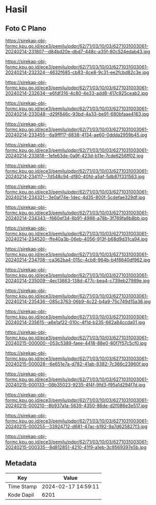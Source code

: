 # Hasil

## Foto C Plano

https://sirekap-obj-formc.kpu.go.id/ece3/pemilu/pdpr/62/71/03/10/03/6271031003061-20240214-231807--d84bd20e-dbd7-448c-a35f-80c524edab43.jpg

https://sirekap-obj-formc.kpu.go.id/ece3/pemilu/pdpr/62/71/03/10/03/6271031003061-20240214-232324--4632f685-cb83-4ce8-9c31-ee2fcbd82c3e.jpg

https://sirekap-obj-formc.kpu.go.id/ece3/pemilu/pdpr/62/71/03/10/03/6271031003061-20240214-232634--e6fdf316-4c80-4e33-add8-417c925ceab2.jpg

https://sirekap-obj-formc.kpu.go.id/ece3/pemilu/pdpr/62/71/03/10/03/6271031003061-20240214-233048--d29f846c-93bd-4a33-be91-680bfaae4163.jpg

https://sirekap-obj-formc.kpu.go.id/ece3/pemilu/pdpr/62/71/03/10/03/6271031003061-20240214-233455--6a9fff17-6838-4134-ae60-0ddda2959b45.jpg

https://sirekap-obj-formc.kpu.go.id/ece3/pemilu/pdpr/62/71/03/10/03/6271031003061-20240214-233818--1efe63de-0a9f-423d-b11e-7cde6256ff02.jpg

https://sirekap-obj-formc.kpu.go.id/ece3/pemilu/pdpr/62/71/03/10/03/6271031003061-20240214-234117--7d548c94-df80-40fd-a5af-5db87f331563.jpg

https://sirekap-obj-formc.kpu.go.id/ece3/pemilu/pdpr/62/71/03/10/03/6271031003061-20240214-234321--3e0af74e-1dec-4d35-800f-5cdefae329df.jpg

https://sirekap-obj-formc.kpu.go.id/ece3/pemilu/pdpr/62/71/03/10/03/6271031003061-20240214-234343--f660ef34-8b91-4988-a78b-3f769fa8b8bb.jpg

https://sirekap-obj-formc.kpu.go.id/ece3/pemilu/pdpr/62/71/03/10/03/6271031003061-20240214-234520--ffe40a3b-06eb-4056-913f-b68d9d31ca94.jpg

https://sirekap-obj-formc.kpu.go.id/ece3/pemilu/pdpr/62/71/03/10/03/6271031003061-20240214-234708--ca362ba4-015c-4cb8-964b-b4f8640df962.jpg

https://sirekap-obj-formc.kpu.go.id/ece3/pemilu/pdpr/62/71/03/10/03/6271031003061-20240214-235009--4ec13663-138d-477c-bea4-c739eb27989e.jpg

https://sirekap-obj-formc.kpu.go.id/ece3/pemilu/pdpr/62/71/03/10/03/6271031003061-20240214-235436--085c3763-06b9-4c22-b4a9-75c749d15a36.jpg

https://sirekap-obj-formc.kpu.go.id/ece3/pemilu/pdpr/62/71/03/10/03/6271031003061-20240214-235615--a6e1af22-010c-4f1d-b235-662a84ccda01.jpg

https://sirekap-obj-formc.kpu.go.id/ece3/pemilu/pdpr/62/71/03/10/03/6271031003061-20240215-000000--053c5389-faee-4418-88e0-80f7f57c5cf0.jpg

https://sirekap-obj-formc.kpu.go.id/ece3/pemilu/pdpr/62/71/03/10/03/6271031003061-20240215-000028--6e651e7a-d782-41ab-8382-7c366c23960f.jpg

https://sirekap-obj-formc.kpu.go.id/ece3/pemilu/pdpr/62/71/03/10/03/6271031003061-20240215-000133--08b35023-9235-4f4f-9fd3-f95a1d294f7d.jpg

https://sirekap-obj-formc.kpu.go.id/ece3/pemilu/pdpr/62/71/03/10/03/6271031003061-20240215-000210--8b937a1a-5639-4350-86de-d2f086e3e517.jpg

https://sirekap-obj-formc.kpu.go.id/ece3/pemilu/pdpr/62/71/03/10/03/6271031003061-20240215-000255--33924712-d681-47ac-b192-9a7d625827f3.jpg

https://sirekap-obj-formc.kpu.go.id/ece3/pemilu/pdpr/62/71/03/10/03/6271031003061-20240215-000335--8d812851-4210-41f9-a1eb-3c9569397e5b.jpg


## Metadata

| Key        | Value               |
| ---------- | ------------------- |
| Time Stamp | 2024-02-17 14:59:11 |
| Kode Dapil | 6201                |



